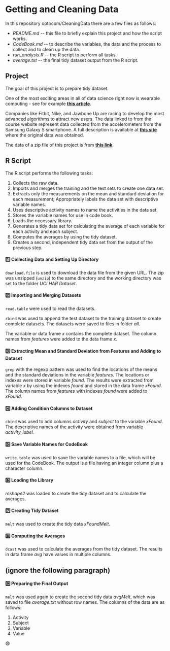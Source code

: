Getting and Cleaning Data
=========================

   In this repository optocom/CleaningData there are a few files as follows:

* _README.md_ -- this file to briefly explain this project and how the script works.
* _CodeBook.md_ -- to describe the variables, the data and the process to collect and to clean up the data.
* _run_analysis.R_ -- the R script to perform all tasks.
* _average.txt_ -- the final tidy dataset output from the R script.

Project
-------

   The goal of this project is to prepare tidy dataset.

   One of the most exciting areas in all of data science right now is wearable computing - see for example [**this article**](http://www.insideactivitytracking.com/data-science-activity-tracking-and-the-battle-for-the-worlds-top-sports-brand/). 

   Companies like Fitbit, Nike, and Jawbone Up are racing to develop the most advanced algorithms to attract new users. The data linked to from the course website represent data collected from the accelerometers from the Samsung Galaxy S smartphone. A full description is available at [**this site**](http://archive.ics.uci.edu/ml/datasets/Human+Activity+Recognition+Using+Smartphones) where the original data was obtained.

   The data of a zip file of this project is from [**this link**](https://d396qusza40orc.cloudfront.net/getdata%2Fprojectfiles%2FUCI%20HAR%20Dataset.zip).

R Script
--------

   The R script performs the following tasks:

1. Collects the raw data.
1. Imports and merges the training and the test sets to create one data set.
1. Extracts only the measurements on the mean and standard deviation for each measurement; Appropriately labels the data set with descriptive variable names.
1. Uses descriptive activity names to name the activities in the data set.
1. Stores the variable names for use in code book.
1. Loads the necessary library.
1. Generates a tidy data set for calculating the average of each variable for each activity and each subject.
1. Computes the averages by using the tidy dataset.
1. Creates a second, independent tidy data set from the output of the previous step.

#### :one: Collecting Data and Setting Up Directory

   `download.file` is used to download the data file from the given URL. The zip was unzipped (`unzip`) to the same directory and the working directory was set to the folder _UCI HAR Dataset_.

#### :two: Importing and Merging Datasets

   `read.table` were used to read the datasets.

   `rbind` was used to append the test dataset to the training dataset to create complete datasets. The datasets were saved to files in folder _all_.

   The variable or data frame _x_ contains the complete dataset. The column names from _features_ were added to the data frame _x_.

#### :three: Extracting Mean and Standard Deviation from Features and Adding to Dataset

   `grep` with the regexp pattern was used to find the locations of the means and the standard deviations in the variable _features_. The locations or indexes were stored in variable _found_. The results were extracted from variable _x_ by using the indexes _found_ and stored in the data frame _xFound_. The column names from _features_ with indexes _found_ were added to _xFound_.

#### :four: Adding Condition Columns to Dataset

   `cbind` was used to add columns _activity_ and _subject_ to the variable _xFound_. The descriptive names of the activity were obtained from variable *activity_label*.

#### :five: Save Variable Names for CodeBook

   `write.table` was used to save the variable names to a file, which will be used for the CodeBook. The output is a file having an integer column plus a character column.

#### :six: Loading the Library

   _reshape2_ was loaded to create the tidy dataset and to calculate the averages.

#### :seven: Creating Tidy Dataset

   `melt` was used to create the tidy data _xFoundMelt_.

#### :eight: Computing the Averages

   `dcast` was used to calculate the averages from the tidy dataset. The results in data frame _avg_ have values in multiple columns.

## (ignore the following paragraph)
#### :nine: Preparing the Final Output

   `melt` was used again to create the second tidy data _avgMelt_, which was saved to file _average.txt_ without row names. The columns of the data are as follows:

   1. Activity
   1. Subject
   1. Variable
   1. Value

:smile:
